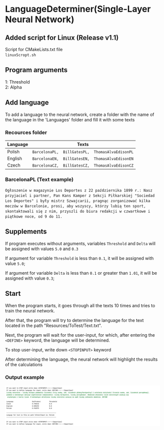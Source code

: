 # LanguageDeterminer(Single-Layer Neural Network)

## Added script for Linux (Release v1.1)

Script for CMakeLists.txt file  
`linuxScropt.sh`

## Program arguments

1: Threshold  
2: Alpha 

## Add language
To add a language to the neural network, create a folder with the name of the language in the 'Languages' folder and fill it with some texts

### Recources folder

Language        | Texts
----------------|--------
Polish          | `BarcelonaPL,  BillGatesPL,  ThomasAlvaEdisonPL`
English         | `BarcelonaEN,  BillGatesEN,  ThomasAlvaEdisonEN`
Czech           | `BarcelonaCZ,  BillGatesCZ,  ThomasAlvaEdisonCZ`


### BarcelonaPL (Text example)

`Ogłoszenie w magazynie Los Deportes z 22 października 1899 r.: Nasz przyjaciel i partner, Pan Kans Kamper z Sekcji Piłkarskiej "Sociedad Los Deportes" i były mistrz Szwajcarii, pragnąc zorganizować kilka meczów w Barcelonie, prosi, aby wszyscy, którzy lubią ten sport, skontaktowali się z nim, przyszli do biura redakcji w czwartkowe i piątkowe noce, od 9 do 11.`


## Supplements

If program executes without arguments, variables `Threshold` and `Delta` will be assigned with values `5.0` and `0.3` 

If argument for variable `Threshold` is less than `0.1`, it will be assigned with value `5.0`;

If argument for variable `Delta` is less than `0.1` or greater than `1.01`, it will be assigned with value `0.3`;

## Start

When the program starts, it goes through all the texts 10 times and tries to train the neural network.

After that, the program will try to determine the language for the text located in the path "Resources/ToTest/Text.txt".

Next, the program will wait for the user-input, for which, after entering the `<DEFINE>` keyword, the language will be determined.

To stop user-input, write down `<STOPINPUT>` keyword

After determining the language, the neural network will highlight the results of the calculations

### Output example

![output.jpg](output.jpg)

